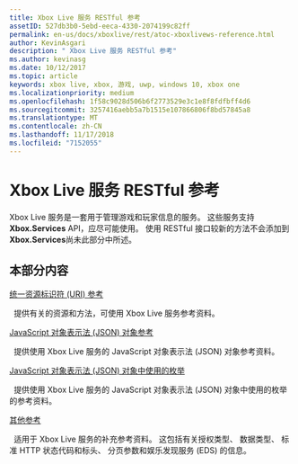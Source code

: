 ```yaml
---
title: Xbox Live 服务 RESTful 参考
assetID: 527db3b0-5ebd-eeca-4330-2074199c82ff
permalink: en-us/docs/xboxlive/rest/atoc-xboxlivews-reference.html
author: KevinAsgari
description: " Xbox Live 服务 RESTful 参考"
ms.author: kevinasg
ms.date: 10/12/2017
ms.topic: article
keywords: xbox live, xbox, 游戏, uwp, windows 10, xbox one
ms.localizationpriority: medium
ms.openlocfilehash: 1f58c9028d506b6f2773529e3c1e8f8fdfbff4d6
ms.sourcegitcommit: 3257416aebb5a7b1515e107866806f8bd57845a8
ms.translationtype: MT
ms.contentlocale: zh-CN
ms.lasthandoff: 11/17/2018
ms.locfileid: "7152055"
---
```

# <a name="xbox-live-services-restful-reference"></a>Xbox Live 服务 RESTful 参考

Xbox Live 服务是一套用于管理游戏和玩家信息的服务。 这些服务支持**Xbox.Services** API，应尽可能使用。 使用 RESTful 接口较新的方法不会添加到**Xbox.Services**尚未此部分中所述。

<a id="ID4E5"></a>


## <a name="in-this-section"></a>本部分内容

[统一资源标识符 (URI) 参考](uri/atoc-xboxlivews-reference-uris.md)

&nbsp;&nbsp;提供有关的资源和方法，可使用 Xbox Live 服务参考资料。

[JavaScript 对象表示法 (JSON) 对象参考](json/atoc-xboxlivews-reference-json.md)

&nbsp;&nbsp;提供使用 Xbox Live 服务的 JavaScript 对象表示法 (JSON) 对象参考资料。

[JavaScript 对象表示法 (JSON) 对象中使用的枚举](enums/atoc-xboxlivews-reference-enums.md)

&nbsp;&nbsp;提供使用 Xbox Live 服务的 JavaScript 对象表示法 (JSON) 对象中使用的枚举的参考资料。

[其他参考](additional/atoc-xboxlivews-reference-additional.md)

&nbsp;&nbsp;适用于 Xbox Live 服务的补充参考资料。 这包括有关授权类型、 数据类型、 标准 HTTP 状态代码和标头、 分页参数和娱乐发现服务 (EDS) 的信息。
